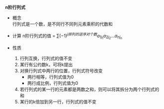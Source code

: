 **n阶行列式**  

- 概念  
行列式是一个数，是不同行不同列元素乘积的代数和
- 计算
n阶行列式的值 = $\sum(-1)^{j排列的逆序对个数}a_{1j_1}a_{2j_2}\dots a_{nj_n}$

- 性质  
  1. 行列互换，行列式的值不变
  2. 某行有公约数k，可将k提出
  3. 对换行列式中两行的位置，行列式符号改变 
      - 两行相等，行列式值为0
      - 两行成比例，行列式值为0   
  4. 若行列式的某一行的元素都是两数之和，则可以将其拆分为两个行列式的和
  5. 某行的k倍加到另一行，行列式的值不变